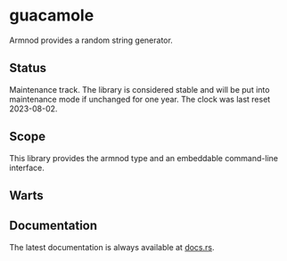 guacamole
=========

Armnod provides a random string generator.

Status
------

Maintenance track.  The library is considered stable and will be put into maintenance mode if unchanged for one year.
The clock was last reset 2023-08-02.

Scope
-----

This library provides the armnod type and an embeddable command-line interface.

Warts
-----

Documentation
-------------

The latest documentation is always available at [docs.rs](https://docs.rs/armnod/latest/armnod/).
